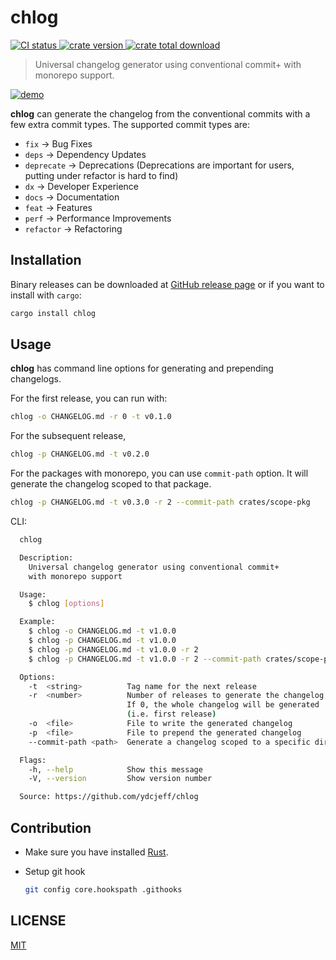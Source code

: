 # chlog

<p>
  <a href="https://github.com/ydcjeff/chlog/actions/workflows/ci.yml" target="_blank">
    <img src="https://github.com/ydcjeff/chlog/actions/workflows/ci.yml/badge.svg" alt="CI status">
  </a>
  <a href="https://crates.io/crates/chlog" target="_blank">
    <img src="https://badgen.net/crates/v/chlog" alt="crate version">
  </a>
  <a href="https://crates.io/crates/chlog" target="_blank">
    <img src="https://badgen.net/crates/d/chlog" alt="crate total download">
  </a>
</p>

> Universal changelog generator using conventional commit+ with monorepo
> support.

[![demo](https://github.com/ydcjeff/chlog/tree/main/.github/screenshot.png)](https://github.com/ydcjeff/chlog/blob/main/.github/screenshot.png?raw=true)

**chlog** can generate the changelog from the conventional commits with a few
extra commit types. The supported commit types are:

- `fix` -> Bug Fixes
- `deps` -> Dependency Updates
- `deprecate` -> Deprecations (Deprecations are important for users, putting
  under refactor is hard to find)
- `dx` -> Developer Experience
- `docs` -> Documentation
- `feat` -> Features
- `perf` -> Performance Improvements
- `refactor` -> Refactoring

## Installation

Binary releases can be downloaded at
[GitHub release page](https://github.com/ydcjeff/chlog/releases/latest) or if
you want to install with `cargo`:

```sh
cargo install chlog
```

## Usage

**chlog** has command line options for generating and prepending changelogs.

For the first release, you can run with:

```sh
chlog -o CHANGELOG.md -r 0 -t v0.1.0
```

For the subsequent release,

```sh
chlog -p CHANGELOG.md -t v0.2.0
```

For the packages with monorepo, you can use `commit-path` option. It will
generate the changelog scoped to that package.

```sh
chlog -p CHANGELOG.md -t v0.3.0 -r 2 --commit-path crates/scope-pkg
```

CLI:

```sh
  chlog

  Description:
    Universal changelog generator using conventional commit+
    with monorepo support

  Usage:
    $ chlog [options]

  Example:
    $ chlog -o CHANGELOG.md -t v1.0.0
    $ chlog -p CHANGELOG.md -t v1.0.0
    $ chlog -p CHANGELOG.md -t v1.0.0 -r 2
    $ chlog -p CHANGELOG.md -t v1.0.0 -r 2 --commit-path crates/scope-pkg

  Options:
    -t  <string>          Tag name for the next release
    -r  <number>          Number of releases to generate the changelog
                          If 0, the whole changelog will be generated
                          (i.e. first release)
    -o  <file>            File to write the generated changelog
    -p  <file>            File to prepend the generated changelog
    --commit-path <path>  Generate a changelog scoped to a specific directory

  Flags:
    -h, --help            Show this message
    -V, --version         Show version number

  Source: https://github.com/ydcjeff/chlog
```

## Contribution

- Make sure you have installed [Rust](https://www.rust-lang.org/tools/install).
- Setup git hook

  ```sh
  git config core.hookspath .githooks
  ```

## LICENSE

[MIT](./LICENSE)
